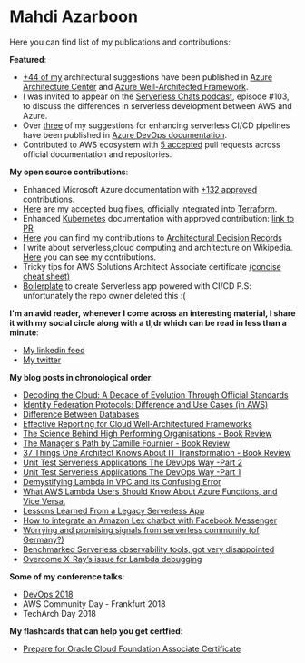 # Mahdi Azarboon

Here you can find list of my publications and contributions:

**Featured**: 

* [+44 of my](
https://github.com/search?q=is%3Amerged+author%3Aazarboon+repo%3AMicrosoftDocs%2Farchitecture-center+repo%3AMicrosoftDocs%2Fwell-architected&type=pullrequests&s=created&o=desc) architectural suggestions have been published in  [Azure Architecture Center](https://learn.microsoft.com/azure/architecture/) and [Azure Well-Architected Framework](https://learn.microsoft.com/azure/well-architected/).
* I was invited to appear on the [Serverless Chats podcast](https://www.serverlesschats.com/103/), episode #103, to discuss the differences in serverless development between AWS and Azure.
* Over [three](https://github.com/MicrosoftDocs/azure-devops-docs/pulls?q=is%3Apr+is%3Amerged+author%3Aazarboon+sort%3Acreated-desc) of my suggestions for enhancing serverless CI/CD pipelines have been published in [Azure DevOps documentation](https://learn.microsoft.com/azure/devops/organizations/accounts/organization-management).
* Contributed to AWS ecosystem with [5 accepted](https://github.com/search?q=author%3Aazarboon+is%3Amerged+org%3Aaws-observability+org%3Aawsdocs+org%3Aaws&type=pullrequests&s=created&o=desc) pull requests across official documentation and repositories.

**My open source contributions**:
* Enhanced Microsoft Azure documentation with [+132 approved](https://github.com/search?q=is%3Amerged+author%3Aazarboon+org%3AMicrosoftDocs+org%3Adotnet&type=pullrequests&s=created&o=desc) contributions.
* [Here](https://github.com/search?q=org%3Ahashicorp+author%3Aazarboon+is%3Amerged&type=pullrequests&s=created&o=desc) are my accepted bug fixes, officially integrated into [Terraform](https://registry.terraform.io/providers/hashicorp/azurerm/latest).
* Enhanced [Kubernetes](https://kubernetes.io/docs/home/) documentation with approved contribution: [link to PR](https://github.com/kubernetes/website/pull/48299)
* [Here](https://github.com/search?q=org%3Aadr+author%3Aazarboon+is%3Amerged&type=pullrequests&s=created&o=desc) you can find my contributions to [Architectural Decision Records](https://adr.github.io) 
* I write about serverless,cloud computing and architecture on Wikipedia. [Here](https://en.wikipedia.org/wiki/Special:Contributions/Azarboon) you can see my contributions.
* Tricky tips for AWS Solutions Architect Associate certificate  [(concise cheat sheet)](https://github.com/azarboon/cheat-sheet-aws/blob/main/README.md)
* [Boilerplate](https://github.com/eficode/serverless-ops-boilerplate) to create Serverless app powered with CI/CD P.S: unfortunately the repo owner deleted this :(

**I'm an avid reader, whenever I come across an interesting material, I share it with my social circle along with a tl;dr which can be read in less than a minute**:  
*  [My linkedin feed](https://www.linkedin.com/in/azarboon/recent-activity/)  
*  [My twitter](https://twitter.com/m_azarboon)

**My blog posts in chronological order**:
*   [Decoding the Cloud: A Decade of Evolution Through Official Standards](https://dev.to/m_azarboon/decoding-the-cloud-a-decade-of-evolution-through-official-standards-ic8)
*   [Identity Federation Protocols: Difference and Use Cases (in AWS)](https://medium.com/faun/identity-federation-protocols-difference-and-use-cases-in-aws-571d71ca8664)
*   [Difference Between Databases](https://faun.pub/demystifying-databases-systems-d0261937c494)
*   [Effective Reporting for Cloud Well-Architectured Frameworks](https://dzone.com/articles/effective-reporting-for-cloud-well-architected-ass)
*   [The Science Behind High Performing Organisations - Book Review](https://hackernoon.com/the-science-behind-high-performing-organisations-book-review-q3i3wby)
*   [The Manager's Path by Camille Fournier - Book Review](https://hackernoon.com/the-managers-path-by-camille-fournier-book-review-iv323wvk)
*   [37 Things One Architect Knows About IT Transformation - Book Review](https://dzone.com/articles/cloudy-review-of-quot37-things-one-architect-knows)
*   [Unit Test Serverless Applications The DevOps Way -Part 2](https://medium.com/@azarboon/unit-test-serverless-applications-the-devops-way-part-2-aae59f05a32c)
*   [Unit Test Serverless Applications The DevOps Way -Part 1](https://medium.com/@azarboon/unit-test-serverless-applications-the-devops-way-d7897944646c)
*   [Demystifying Lambda in VPC and Its Confusing Error](https://dzone.com/articles/demystifying-lambda-in-vpc-and-its-confusing-error)
*   [What AWS Lambda Users Should Know About Azure Functions, and Vice Versa.](https://serverless.zone/what-aws-lambda-users-should-know-about-azure-functions-and-vice-versa-3b04f8aa05a0)
*   [Lessons Learned From a Legacy Serverless App](https://dzone.com/articles/lessons-learnt-from-a-legacy-serverless-app)
*   [How to integrate an Amazon Lex chatbot with Facebook Messenger](https://medium.com/a-cloud-guru/how-to-integrate-an-amazon-lex-chatbot-with-facebook-messenger-84a3ac84161)
*   [Worrying and promising signals from serverless community (of Germany?)](https://hackernoon.com/worrying-and-promising-signals-from-serverless-community-of-germany-1d92a2db8e2c)
*   [Benchmarked Serverless observability tools, got very disappointed](https://hackernoon.com/benchmarked-serverless-observability-tools-got-very-disappointed-e54f5e3381bf)
*  [Overcome X-Ray’s issue for Lambda debugging](https://hackernoon.com/overcome-x-rays-issue-for-debugging-892498b14346)

**Some of my conference talks**:
*   [DevOps 2018](https://youtu.be/tLyBInc05Tc)
*   AWS Community Day - Frankfurt 2018
*   TechArch Day 2018

**My flashcards that can help you get certfied**:
*  [Prepare for Oracle Cloud Foundation Associate Certificate](https://quizlet.com/_cyrt7j?x=1jqt&i=12swe9)

